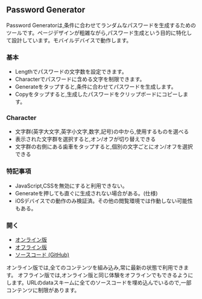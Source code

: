 ## Password Generator

Password Generatorは,条件に合わせてランダムなパスワードを生成するためのツールです。ページデザインが粗雑ながら,パスワード生成という目的に特化して設計しています。モバイルデバイスで動作します。

### 基本
- Lengthでパスワードの文字数を設定できます。
- Characterでパスワードに含める文字を制限できます。
- Generateをタップすると,条件に合わせてパスワードを生成します。
- Copyをタップすると,生成したパスワードをクリップボードにコピーします。

### Character
- 文字群(英字大文字,英字小文字,数字,記号)の中から,使用するものを選べる
- 表示された文字群を選択すると,オン/オフが切り替えできる
- 文字群の右側にある歯車をタップすると,個別の文字ごとにオン/オフを選択できる

### 特記事項
- JavaScript,CSSを無効にすると利用できない。
- Generateを押しても直ぐに生成されない場合がある。(仕様)
- iOSデバイスでの動作のみ検証済。その他の閲覧環境では作動しない可能性もある。

### 開く
- [オンライン版](https://akimikimikimikimikimikimika.github.io/main/PasswordGenerator/PasswordGenerator.html "Password Generatorオンライン版")
- [オフライン版](https://akimikimikimikimikimikimika.github.io/main/PasswordGenerator/offline.html "Password Generatorオフライン版")
- [ソースコード (GitHub)](https://github.com/akimikimikimikimikimikimika/main/tree/master/PasswordGenerator "ソースコード")

オンライン版では,全てのコンテンツを組み込み,常に最新の状態で利用できます。
オフライン版では,オンライン版と同じ体験をオフラインでもできるようにします。URLのdataスキームに全てのソースコードを埋め込んでいるので,一部コンテンツに制限があります。

